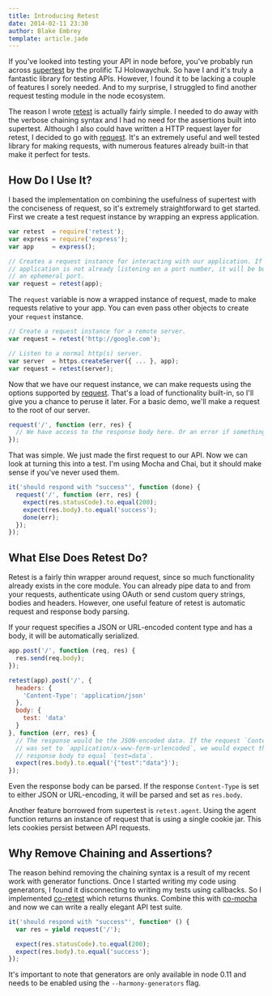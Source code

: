```yaml
---
title: Introducing Retest
date: 2014-02-11 23:30
author: Blake Embrey
template: article.jade
---
```


If you've looked into testing your API in node before, you've probably run across [supertest](https://github.com/visionmedia/supertest) by the prolific TJ Holowaychuk. So have I and it's truly a fantastic library for testing APIs. However, I found it to be lacking a couple of features I sorely needed. And to my surprise, I struggled to find another request testing module in the node ecosystem.

The reason I wrote [retest](https://github.com/blakeembrey/retest) is actually fairly simple. I needed to do away with the verbose chaining syntax and I had no need for the assertions built into supertest. Although I also could have written a HTTP request layer for retest, I decided to go with [request](https://github.com/mikeal/request). It's an extremely useful and well tested library for making requests, with numerous features already built-in that make it perfect for tests.

## How Do I Use It?

I based the implementation on combining the usefulness of supertest with the conciseness of request, so it's extremely straightforward to get started. First we create a test request instance by wrapping an express application.

```javascript
var retest  = require('retest');
var express = require('express');
var app     = express();

// Creates a request instance for interacting with our application. If the
// application is not already listening on a port number, it will be bound to
// an ephemeral port.
var request = retest(app);
```

The `request` variable is now a wrapped instance of request, made to make requests relative to your app. You can even pass other objects to create your `request` instance.

```javascript
// Create a request instance for a remote server.
var request = retest('http://google.com');

// Listen to a normal http(s) server.
var server  = https.createServer({ ... }, app);
var request = retest(server);
```

Now that we have our request instance, we can make requests using the options supported by [request](https://github.com/mikeal/request#requestoptions-callback). That's a load of functionality built-in, so I'll give you a chance to peruse it later. For a basic demo, we'll make a request to the root of our server.

```javascript
request('/', function (err, res) {
  // We have access to the response body here. Or an error if something broke.
});
```

That was simple. We just made the first request to our API. Now we can look at turning this into a test. I'm using Mocha and Chai, but it should make sense if you've never used them.

```javascript
it('should respond with "success"', function (done) {
  request('/', function (err, res) {
    expect(res.statusCode).to.equal(200);
    expect(res.body).to.equal('success');
    done(err);
  });
});
```

## What Else Does Retest Do?

Retest is a fairly thin wrapper around request, since so much functionality already exists in the core module. You can already pipe data to and from your requests, authenticate using OAuth or send custom query strings, bodies and headers. However, one useful feature of retest is automatic request and response body parsing.

If your request specifies a JSON or URL-encoded content type and has a body, it will be automatically serialized.

```javascript
app.post('/', function (req, res) {
  res.send(req.body);
});

retest(app).post('/', {
  headers: {
    'Content-Type': 'application/json'
  },
  body: {
    test: 'data'
  }
}, function (err, res) {
  // The response would be the JSON-encoded data. If the request `Content-Type`
  // was set to `application/x-www-form-urlencoded`, we would expect the
  // response body to equal `test=data`.
  expect(res.body).to.equal('{"test":"data"}');
});
```

Even the response body can be parsed. If the response `Content-Type` is set to either JSON or URL-encoding, it will be parsed and set as `res.body`.

Another feature borrowed from supertest is `retest.agent`. Using the agent function returns an instance of request that is using a single cookie jar. This lets cookies persist between API requests.

## Why Remove Chaining and Assertions?

The reason behind removing the chaining syntax is a result of my recent work with generator functions. Once I started writing my code using generators, I found it disconnecting to writing my tests using callbacks. So I implemented [co-retest](https://github.com/blakeembrey/co-retest) which returns thunks. Combine this with [co-mocha](https://github.com/blakeembrey/co-mocha) and now we can write a really elegant API test suite.

```javascript
it('should respond with "success"', function* () {
  var res = yield request('/');

  expect(res.statusCode).to.equal(200);
  expect(res.body).to.equal('success');
});
```

It's important to note that generators are only available in node 0.11 and needs to be enabled using the `--harmony-generators` flag.
